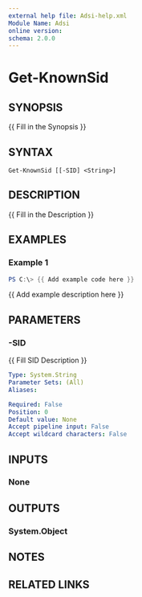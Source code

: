 ```yaml
---
external help file: Adsi-help.xml
Module Name: Adsi
online version:
schema: 2.0.0
---
```


# Get-KnownSid

## SYNOPSIS
{{ Fill in the Synopsis }}

## SYNTAX

```
Get-KnownSid [[-SID] <String>]
```

## DESCRIPTION
{{ Fill in the Description }}

## EXAMPLES

### Example 1
```powershell
PS C:\> {{ Add example code here }}
```

{{ Add example description here }}

## PARAMETERS

### -SID
{{ Fill SID Description }}

```yaml
Type: System.String
Parameter Sets: (All)
Aliases:

Required: False
Position: 0
Default value: None
Accept pipeline input: False
Accept wildcard characters: False
```

## INPUTS

### None

## OUTPUTS

### System.Object
## NOTES

## RELATED LINKS
